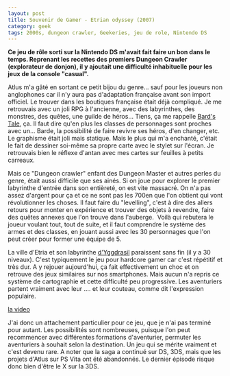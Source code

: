```yaml
---
layout: post
title: Souvenir de Gamer - Etrian odyssey (2007)
category: geek
tags: 2000s, dungeon crawler, Geekeries, jeu de role, Nintendo DS
---
```

**Ce jeu de rôle sorti sur la Nintendo DS m'avait fait faire un bon dans le temps. Reprenant les recettes des premiers Dungeon Crawler (explorateur de donjon), il y ajoutait une difficulté inhabituelle pour les jeux de la console "casual".**

Atlus m'a gâté en sortant ce petit bijou du genre... sauf pour les joueurs non anglophones car il n'y aura pas d'adaptation française avant son import officiel. Le trouver dans les boutiques française était déjà compliqué. Je me retrouvais avec un joli RPG à l'ancienne, avec des labyrinthes, des monstres, des quêtes, une guilde de héros... Tiens, ça me rappelle <a href="https://cheziceman.wordpress.com/2017/11/09/souvenir-de-gamer-bards-tale-1985/">Bard's Tale</a>, ça. Il faut dire qu'en plus les classes de personnages sont proches avec un... Barde, la possibilité de faire revivre ses héros, d'en changer, etc. Le graphisme était joli mais statique. Mais le plus qui m'a enchanté, c'était le fait de dessiner soi-même sa propre carte avec le stylet sur l'écran. Je retrouvais bien le réflexe d'antan avec mes cartes sur feuilles à petits carreaux.

Mais ce "Dungeon crawler" enfant des Dungeon Master et autres perles du genre, était aussi difficile que ses ainés. Si on joue pour explorer le premier labyrinthe d'entrée dans son entièreté, on est vite massacré. On n'a pas assez d'argent pour ça et ce ne sont pas les 700en que l'on obtient qui vont révolutionner les choses. Il faut faire du "levelling", c'est à dire des allers retours pour monter en expérience et trouver des objets à revendre, faire des quêtes annexes que l'on trouve dans l'auberge.  Voilà qui rebutera le joueur voulant tout, tout de suite, et il faut comprendre le système des armes et des classes, en jouant aussi avec les 30 personnages que l'on peut créer pour former une équipe de 5.

La ville d'Etria et son labyrinthe <a href="https://fr.wikipedia.org/wiki/Yggdrasil">d'Yggdrasil</a> paraissent sans fin (il y a 30 niveaux). C'est typiquement le jeu pour hardcore gamer car c'est répétitif et très dur. A y rejouer aujourd'hui, ça fait effectivement un choc et on retrouve des jeux similaires sur nos smartphones. Mais aucun n'a repris ce système de cartographie et cette difficulté peu progressive. Les aventuriers partent vraiment avec leur .... et leur couteau, comme dit l'expression populaire.

[la video](https://www.youtube.com/watch?v=vNkPLXl871Y)

J'ai donc un attachement particulier pour ce jeu, que je n'ai pas terminé pour autant. Les possibilités sont nombreuses, puisque l'on peut recommencer avec différentes formations d'aventurier, permuter les aventuriers à souhait selon la destination. Un jeu qui se mérite vraiment et c'est devenu rare. A noter que la saga a continué sur DS, 3DS, mais que les projets d'Atlus sur PS Vita ont été abandonnés. Le dernier épisode risque donc bien d'être le X sur la 3DS.
